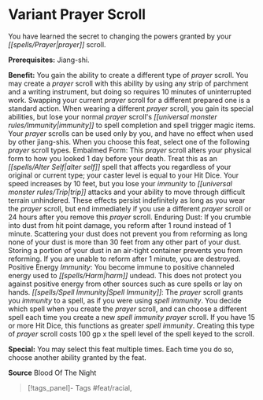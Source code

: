﻿---
cssclass: [feats]

---
# Variant Prayer Scroll

You have learned the secret to changing the powers granted by your _[[spells/Prayer|prayer]]_ scroll.

**Prerequisites:** Jiang-shi.

**Benefit:** You gain the ability to create a different type of _prayer_ scroll. You may create a _prayer_ scroll with this ability by using any strip of parchment and a writing instrument, but doing so requires 10 minutes of uninterrupted work. Swapping your current _prayer_ scroll for a different prepared one is a standard action. When wearing a different _prayer_ scroll, you gain its special abilities, but lose your normal _prayer_ scroll's _[[universal monster rules/Immunity|immunity]]_ to spell completion and spell trigger magic items. Your _prayer_ scrolls can be used only by you, and have no effect when used by other jiang-shis. When you choose this feat, select one of the following _prayer_ scroll types. 
Embalmed Form: This _prayer_ scroll alters your physical form to how you looked 1 day before your death. Treat this as an _[[spells/Alter Self|alter self]]_ spell that affects you regardless of your original or current type; your caster level is equal to your Hit Dice. Your speed increases by 10 feet, but you lose your _immunity_ to _[[universal monster rules/Trip|trip]]_ attacks and your ability to move through difficult terrain unhindered. These effects persist indefinitely as long as you wear the _prayer_ scroll, but end immediately if you use a different _prayer_ scroll or 24 hours after you remove this _prayer_ scroll. 
Enduring Dust: If you crumble into dust from hit point damage, you reform after 1 round instead of 1 minute. Scattering your dust does not prevent you from reforming as long none of your dust is more than 30 feet from any other part of your dust. Storing a portion of your dust in an air-tight container prevents you from reforming. If you are unable to reform after 1 minute, you are destroyed. 
Positive Energy _Immunity_: You become immune to positive channeled energy used to _[[spells/Harm|harm]]_ undead. This does not protect you against positive energy from other sources such as cure spells or lay on hands. 
_[[spells/Spell Immunity|Spell Immunity]]_: The _prayer_ scroll grants you _immunity_ to a spell, as if you were using _spell immunity_. You decide which spell when you create the _prayer_ scroll, and can choose a different spell each time you create a new _spell immunity_ _prayer_ scroll. If you have 15 or more Hit Dice, this functions as greater _spell immunity_. Creating this type of _prayer_ scroll costs 100 gp x the spell level of the spell keyed to the scroll.

**Special:** You may select this feat multiple times. Each time you do so, choose another ability granted by the feat.

**Source** Blood Of The Night
>[!tags_panel]- Tags
> #feat/racial, 